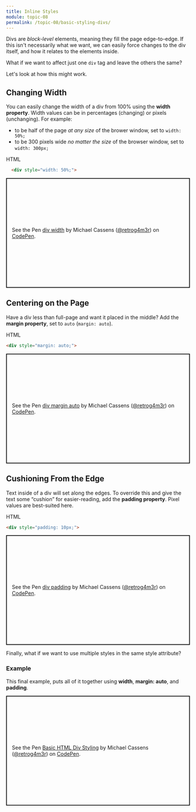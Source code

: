 ```yaml
---
title: Inline Styles
module: topic-08
permalink: /topic-08/basic-styling-divs/
---
```


<div class="divider-heading"></div>

Divs are _block-level_ elements, meaning they fill the page edge-to-edge. If this isn't necessarily what we want, we can easily force changes to the div itself, and how it relates to the elements inside.

What if we want to affect just one `div` tag and leave the others the same?

Let's look at how this might work.

## Changing Width
You can easily change the width of a div from 100% using the **width property**. Width values can be in percentages (changing) or pixels (unchanging). For example:
- to be half of the page _at any size_ of the brower window, set to `width: 50%;`
- to be 300 pixels wide _no matter the size_ of the browser window, set to `width: 300px;`

<div class="code-heading">
  <span class="html">HTML</span>
</div>

```html
  <div style="width: 50%;">
```

<p class="codepen" data-height="600" data-default-tab="html,result" data-slug-hash="dyXooGE" data-editable="true" data-user="retrog4m3r" style="height: 300px; box-sizing: border-box; display: flex; align-items: center; justify-content: center; border: 2px solid; margin: 1em 0; padding: 1em;">
  <span>See the Pen <a href="https://codepen.io/retrog4m3r/pen/dyXooGE">
  div width</a> by Michael Cassens (<a href="https://codepen.io/retrog4m3r">@retrog4m3r</a>)
  on <a href="https://codepen.io">CodePen</a>.</span>
</p>
<script async src="https://cpwebassets.codepen.io/assets/embed/ei.js"></script>

## Centering on the Page
Have a div less than full-page and want it placed in the middle? Add the **margin property**, set to `auto` (`margin: auto`).

<div class="code-heading">
  <span class="html">HTML</span>
</div>

```html
<div style="margin: auto;">
```
<p class="codepen" data-height="600" data-default-tab="html,result" data-slug-hash="WNxvvxp" data-editable="true" data-user="retrog4m3r" style="height: 300px; box-sizing: border-box; display: flex; align-items: center; justify-content: center; border: 2px solid; margin: 1em 0; padding: 1em;">
  <span>See the Pen <a href="https://codepen.io/retrog4m3r/pen/WNxvvxp">
  div margin auto</a> by Michael Cassens (<a href="https://codepen.io/retrog4m3r">@retrog4m3r</a>)
  on <a href="https://codepen.io">CodePen</a>.</span>
</p>
<script async src="https://cpwebassets.codepen.io/assets/embed/ei.js"></script>

## Cushioning From the Edge
Text inside of a div will set along the edges. To override this and give the text some “cushion” for easier-reading, add the **padding property**. Pixel values are best-suited here.

<div class="code-heading">
  <span class="html">HTML</span>
</div>

```html
<div style="padding: 10px;">
```

<p class="codepen" data-height="600" data-theme-id="dark" data-default-tab="html,result" data-slug-hash="dyXooXE" data-editable="true" data-user="retrog4m3r" style="height: 300px; box-sizing: border-box; display: flex; align-items: center; justify-content: center; border: 2px solid; margin: 1em 0; padding: 1em;">
  <span>See the Pen <a href="https://codepen.io/retrog4m3r/pen/dyXooXE">
  div padding</a> by Michael Cassens (<a href="https://codepen.io/retrog4m3r">@retrog4m3r</a>)
  on <a href="https://codepen.io">CodePen</a>.</span>
</p>
<script async src="https://cpwebassets.codepen.io/assets/embed/ei.js"></script>

<div class="divider-pg"></div>

Finally, what if we want to use multiple styles in the same style attribute?

### Example
This final example, puts all of it together using **width**, **margin: auto**, and **padding**.


<p class="codepen" data-height="600" data-theme-id="dark" data-default-tab="html,result" data-slug-hash="LYZVVRv" data-editable="true" data-user="retrog4m3r" style="height: 300px; box-sizing: border-box; display: flex; align-items: center; justify-content: center; border: 2px solid; margin: 1em 0; padding: 1em;">
  <span>See the Pen <a href="https://codepen.io/retrog4m3r/pen/LYZVVRv">
  Basic HTML Div Styling</a> by Michael Cassens (<a href="https://codepen.io/retrog4m3r">@retrog4m3r</a>)
  on <a href="https://codepen.io">CodePen</a>.</span>
</p>
<script async src="https://cpwebassets.codepen.io/assets/embed/ei.js"></script>
